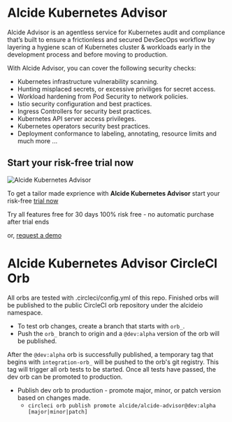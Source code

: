 # Alcide Kubernetes Advisor

Alcide Advisor is an agentless service for Kubernetes audit and compliance that’s built to ensure a frictionless and secured DevSecOps workflow by layering a hygiene scan of Kubernetes cluster & workloads early in the development process and before moving to production.

With Alcide Advisor, you can cover the following security checks:

- Kubernetes infrastructure vulnerability scanning.
- Hunting misplaced secrets, or excessive priviliges for secret access.
- Workload hardening from Pod Security to network policies.
- Istio security configuration and best practices.
- Ingress Controllers for security best practices.
- Kubernetes API server access privileges.
- Kubernetes operators security best practices.
- Deployment conformance to labeling, annotating, resource limits and much more ...

## Start your risk-free trial now

![Alcide Kubernetes Advisor](https://d2908q01vomqb2.cloudfront.net/77de68daecd823babbb58edb1c8e14d7106e83bb/2019/06/19/Alcide-Advisor-Amazon-EKS-1.png "Alcide Kubernetes Advisor")

To get a tailor made exprience with **Alcide Kubernetes Advisor** start your risk-free [trial now](https://www.alcide.io/advisor-free-trial/)

Try all features free for 30 days
100% risk free - no automatic purchase after trial ends

or, [request a demo](https://get.alcide.io/request-demo)


# Alcide Kubernetes Advisor CircleCI Orb
All orbs are tested with .circleci/config.yml of this repo. Finished orbs will be published to the public CircleCI orb repository under the alcideio namespace.

* To test orb changes, create a branch that starts with `orb_`. 
* Push the `orb_` branch to origin and a `@dev:alpha` version of the orb will be published. 

After the `@dev:alpha` orb is successfully published, a temporary tag that begins with `integration-orb_` will be pushed to the orb's git registry. This tag will trigger all orb tests to be started. Once all tests have passed, the dev orb can be promoted to production.

* Publish dev orb to production - promote major, minor, or patch version based on changes made.
  * `circleci orb publish promote alcide/alcide-advisor@dev:alpha [major|minor|patch]`


